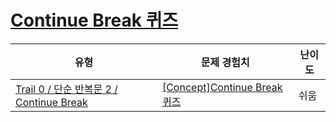 # [Continue Break 퀴즈](https://www.codetree.ai/trails/complete/curated-cards/nl-pre-continue-break)

|유형|문제 경험치|난이도|
|---|---|---|
|[Trail 0 / 단순 반복문 2 / Continue Break](https://www.codetree.ai/trail-info/codetree-101/)|[[Concept]Continue Break 퀴즈](https://www.codetree.ai/trails/complete/curated-cards/nl-pre-continue-break/)|쉬움|

